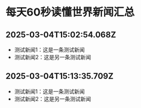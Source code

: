 # 每天60秒读懂世界新闻汇总

## 2025-03-04T15:02:54.068Z

- 测试新闻1：这是一条测试新闻
- 测试新闻2：这是另一条测试新闻

## 2025-03-04T15:13:35.709Z

- 测试新闻1：这是一条测试新闻
- 测试新闻2：这是另一条测试新闻

